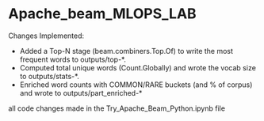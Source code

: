 # Apache_beam_MLOPS_LAB


Changes Implemented:
 - Added a Top-N stage (beam.combiners.Top.Of) to write the most frequent words to outputs/top-*.
 - Computed total unique words (Count.Globally) and wrote the vocab size to outputs/stats-*.
 - Enriched word counts with COMMON/RARE buckets (and % of corpus) and wrote to outputs/part_enriched-*

all code changes made in the Try_Apache_Beam_Python.ipynb file 
